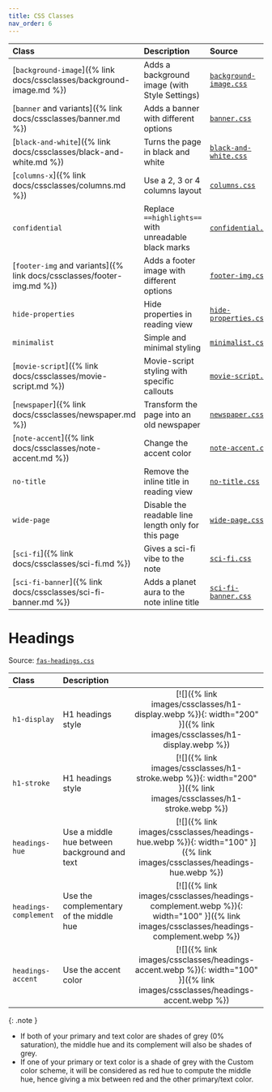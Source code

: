 ```yaml
---
title: CSS Classes
nav_order: 6
---
```


| Class                                                              | Description                                          | Source                                                           |
|:-------------------------------------------------------------------|:-----------------------------------------------------|:-----------------------------------------------------------------|
| [`background-image`]({% link docs/cssclasses/background-image.md %}) | Adds a background image (with Style Settings) | [`background-image.css`](https://github.com/ElsaTam/obsidian-fancy-a-story/blob/main/snippets/cssclasses/background-image.css) |
| [`banner` and variants]({% link docs/cssclasses/banner.md %})      | Adds a banner with different options                 | [`banner.css`](https://github.com/ElsaTam/obsidian-fancy-a-story/blob/main/snippets/cssclasses/banner.css) |
| [`black-and-white`]({% link docs/cssclasses/black-and-white.md %}) | Turns the page in black and white                    | [`black-and-white.css`](https://github.com/ElsaTam/obsidian-fancy-a-story/blob/main/snippets/cssclasses/black-and-white.css) |
| [`columns-x`]({% link docs/cssclasses/columns.md %})               | Use a 2, 3 or 4 columns layout                       | [`columns.css`](https://github.com/ElsaTam/obsidian-fancy-a-story/blob/main/snippets/cssclasses/columns.css) |
| `confidential`                                                     | Replace `==highlights==` with unreadable black marks | [`confidential.css`](https://github.com/ElsaTam/obsidian-fancy-a-story/blob/main/snippets/cssclasses/confidential.css) |
| [`footer-img` and variants]({% link docs/cssclasses/footer-img.md %}) | Adds a footer image with different options        | [`footer-img.css`](https://github.com/ElsaTam/obsidian-fancy-a-story/blob/main/snippets/cssclasses/footer-img.css) |
| `hide-properties`                                                  | Hide properties in reading view                      | [`hide-properties.css`](https://github.com/ElsaTam/obsidian-fancy-a-story/blob/main/snippets/cssclasses/hide-properties.css) |
| `minimalist`                                                       | Simple and minimal styling                           | [`minimalist.css`](https://github.com/ElsaTam/obsidian-fancy-a-story/blob/main/snippets/cssclasses/minimalist.css) |
| [`movie-script`]({% link docs/cssclasses/movie-script.md %})       | Movie-script styling with specific callouts          | [`movie-script.css`](https://github.com/ElsaTam/obsidian-fancy-a-story/blob/main/snippets/cssclasses/movie-script.css) |
| [`newspaper`]({% link docs/cssclasses/newspaper.md %})             | Transform the page into an old newspaper             | [`newspaper.css`](https://github.com/ElsaTam/obsidian-fancy-a-story/blob/main/snippets/cssclasses/newspaper.css) |
| [`note-accent`]({% link docs/cssclasses/note-accent.md %})         | Change the accent color                              | [`note-accent.css`](https://github.com/ElsaTam/obsidian-fancy-a-story/blob/main/snippets/cssclasses/note-accent.css) |
| `no-title`                                                         | Remove the inline title in reading view              | [`no-title.css`](https://github.com/ElsaTam/obsidian-fancy-a-story/blob/main/snippets/cssclasses/no-title.css) |
| `wide-page`                                                        | Disable the readable line length only for this page  | [`wide-page.css`](https://github.com/ElsaTam/obsidian-fancy-a-story/blob/main/snippets/cssclasses/wide-page.css) |
| [`sci-fi`]({% link docs/cssclasses/sci-fi.md %})                   | Gives a sci-fi vibe to the note                      | [`sci-fi.css`](https://github.com/ElsaTam/obsidian-fancy-a-story/blob/main/snippets/cssclasses/sci-fi.css) |
| [`sci-fi-banner`]({% link docs/cssclasses/sci-fi-banner.md %})     | Adds a planet aura to the note inline title          | [`sci-fi-banner.css`](https://github.com/ElsaTam/obsidian-fancy-a-story/blob/main/snippets/cssclasses/sci-fi-banner.css) |

# Headings

Source: [`fas-headings.css`](https://github.com/ElsaTam/obsidian-fancy-a-story/blob/main/snippets/editor/fas-headings.css)

| Class                 | Description                                  |                 |
|:----------------------|:---------------------------------------------|:---------------:|
| `h1-display`          | H1 headings style                            | [![]({% link images/cssclasses/h1-display.webp %}){: width="200" }]({% link images/cssclasses/h1-display.webp %})         |
| `h1-stroke`           | H1 headings style                            | [![]({% link images/cssclasses/h1-stroke.webp %}){: width="200" }]({% link images/cssclasses/h1-stroke.webp %}) |
| `headings-hue`        | Use a middle hue between background and text | [![]({% link images/cssclasses/headings-hue.webp %}){: width="100" }]({% link images/cssclasses/headings-hue.webp %}) |
| `headings-complement` | Use the complementary of the middle hue      | [![]({% link images/cssclasses/headings-complement.webp %}){: width="100" }]({% link images/cssclasses/headings-complement.webp %}) |
| `headings-accent`     | Use the accent color                         | [![]({% link images/cssclasses/headings-accent.webp %}){: width="100" }]({% link images/cssclasses/headings-accent.webp %}) |

{: .note }
- If both of your primary and text color are shades of grey (0% saturation), the middle hue and its complement will also be shades of grey.
- If one of your primary or text color is a shade of grey with the Custom color scheme, it will be considered as red hue to compute the middle hue, hence giving a mix between red and the other primary/text color.